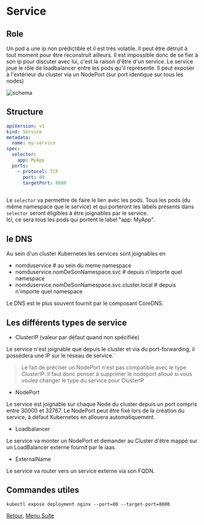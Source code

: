 # Service
## Role
Un pod a une ip non prédictible et il est très volatile.
Il peut être détruit à tout moment pour être reconstruit ailleurs.
Il est impossible donc de se fier à son ip pour discuter avec lui, c'est la raison d'être d'un service.
Le service joue le rôle de loadbalancer entre les pods qu'il représente.
Il peut exposer à l'extérieur du cluster via un NodePort (sur port identique sur tous les nodes)

![schema](https://obeyler.github.io/Formation-K8S/images/service.svg)

## Structure
```yaml
apiVersion: v1
kind: Service
metadata:
  name: my-service
spec:
  selector:
    app: MyApp
  ports:
    - protocol: TCP
      port: 80
      targetPort: 8080
      
```

Le `selector` va permettre de faire le lien avec les pods. 
Tous les pods (du même namespace que le service) et qui porteront les labels présents dans `selector` seront éligibles à être joignables par le service.  
Ici, ce sera tous les pods qui portent le label "app: MyApp".

## le DNS
Au sein d'un cluster Kubernetes les services sont joignables en
- nomduservice # au sein du meme namespace
- nomduservice.nomDeSonNamespace.svc # depuis n'importe quel namespace 
- nomduservice.nomDeSonNamespace.svc.cluster.local # depuis n'importe quel namespace

Le DNS est le plus souvent fournit par le composant CoreDNS.


## Les différents types de service
- ClusterIP (valeur par défaut quand non spécifiée)

Le service n'est joignable que depuis le cluster et via du port-forwarding, il possédera une IP sur le réseau de service.` 
>Le fait de préciser un NodePort n'est pas compatible avec le type ClusterIP. Il faut donc penser à supprimer le nodeport alloué si vous voulez changer le type du service pour ClusterIP

- NodePort

Le service est joignable sur chaque Node du cluster depuis un port compris entre 30000 et 32767.
Le NodePort peut être fixé lors de la création du service, à défaut Kubernetes en allouera automatiquement.

- Loadbalancer

Le service va monter un NodePort et demander au Cluster d'être mappé sur un LoadBalancer externe fournit par le iaas.

- ExternalName

Le service va router vers un service externe via son FQDN.

## Commandes utiles
```shell
kubectl expose deployment nginx --port=80 --target-port=8000
```

[Retour](https://obeyler.github.io/Formation-K8S/Chapitres/StatefulSet.html), [Menu](https://obeyler.github.io/Formation-K8S/),[Suite](https://obeyler.github.io/Formation-K8S/Chapitres/Ingress.html)

